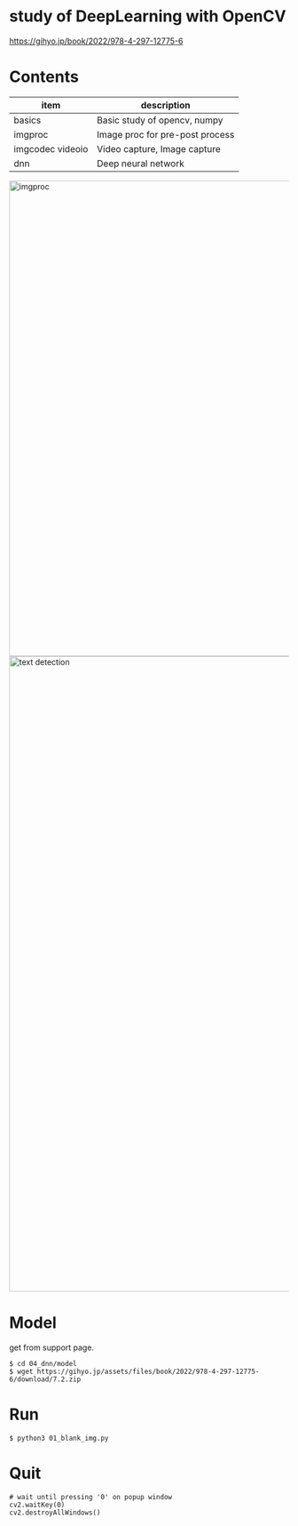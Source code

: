 # study of DeepLearning with OpenCV

https://gihyo.jp/book/2022/978-4-297-12775-6

# Contents

| item | description |
| --- | --- |
| basics | Basic study of opencv, numpy |
| imgproc | Image proc for pre-post process |
| imgcodec videoio | Video capture, Image capture |
| dnn | Deep neural network |

<img width="856" alt="imgproc" src="https://user-images.githubusercontent.com/52347942/167297521-02fb8493-3cc7-414a-96dd-c53a7c29f604.png">

<img width="1144" alt="text detection" src="https://user-images.githubusercontent.com/52347942/167298108-6995973d-e4cf-4595-8ca3-86b13c391a9e.png">


# Model

get from support page.

```
$ cd 04_dnn/model
$ wget https://gihyo.jp/assets/files/book/2022/978-4-297-12775-6/download/7.2.zip
```


# Run
```
$ python3 01_blank_img.py
```

# Quit
```
# wait until pressing '0' on popup window
cv2.waitKey(0)
cv2.destroyAllWindows()
```
